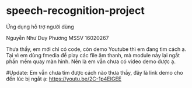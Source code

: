 # speech-recognition-project
Ứng dụng hỗ trợ người dùng

Nguyễn Như Duy Phương
MSSV 16020267

Thưa thầy, em mới chỉ có code, còn demo Youtube thì em đang tìm cách ạ. Tại vì em dùng fmedia để play các file âm thanh, mà module này lại ngắt phần mềm quay màn hình. Nên là em vẫn chưa có video demo được ạ.

#Update:
Em vẫn chưa tìm được cách nào thưa thầy, đây là link demo cho đến lúc bị ngắt ạ: https://youtu.be/2C-1p4EIGEE
